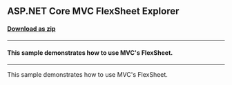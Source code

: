 ## ASP.NET Core MVC FlexSheet Explorer
#### [Download as zip](https://downgit.github.io/#/home?url=https://github.com/GrapeCity/ComponentOne-ASPNET-MVC-Samples/tree/master/FlexSheetExplorer)
____
#### This sample demonstrates how to use MVC's FlexSheet.
____
This sample demonstrates how to use MVC's FlexSheet.
